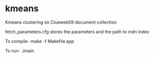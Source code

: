 # kmeans
Kmeans clustering on Clueweb09 document collection

fetch_parameters.cfg stores the parameters and the path to indri index 

To compile-
make -f Makefile.app

To run-
./main

